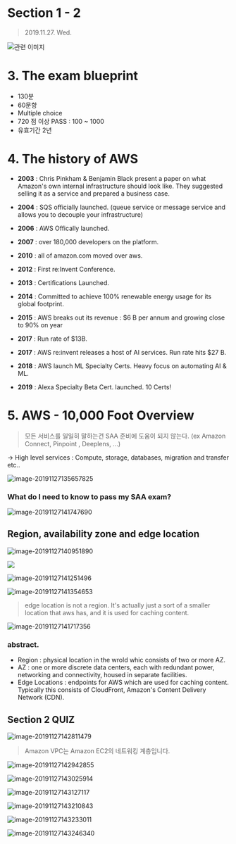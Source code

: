 # Section 1 - 2

> 2019.11.27. Wed.

![관련 이미지](img/SAA-1.png)

# 3. The exam blueprint

* 130분
* 60문항
* Multiple choice
* 720 점 이상 PASS : 100 ~ 1000
* 유효기간 2년



# 4. The history of AWS

* **2003** :  Chris Pinkham & Benjamin Black present a paper on what Amazon's own internal infrastructure should look like. They suggested selling it as a service and prepared a business case.
* **2004** : SQS officially launched. (queue service or message service and allows you to decouple your infrastructure)

* **2006** : AWS Offically launched.
* **2007** : over 180,000 developers on the platform.
* **2010** : all of amazon.com moved over aws.
* **2012** : First re:Invent Conference.
* **2013** : Certifications Launched.
* **2014** : Committed to achieve 100% renewable energy usage for its global footprint.
* **2015** : AWS breaks out its revenue : $6 B per annum and growing close to 90% on year
* **2017** : Run rate of $13B.
* **2017** : AWS re:invent releases a host of AI services. Run rate hits $27 B.
* **2018** : AWS launch ML Specialty Certs. Heavy focus on automating AI & ML.
* **2019** : Alexa Specialty Beta Cert. launched. 10 Certs!



# 5. AWS - 10,000 Foot Overview

> 모든 서비스를 일일히 말하는건 SAA 준비에 도움이 되지 않는다. (ex Amazon Connect, Pinpoint , Deeplens, ...)

&rarr; High level services : Compute, storage, databases, migration and transfer etc..

![image-20191127135657825](img/image-20191127135657825.png)



### What do I need to know to pass my SAA exam?

![image-20191127141747690](img/image-20191127141747690.png)



## Region, availability zone and edge location

![image-20191127140951890](img/image-20191127140951890.png)

![](img/image-20191127141053093.png)

![image-20191127141251496](img/image-20191127141251496.png)

![image-20191127141354653](img/image-20191127141354653.png)

> edge location is not a region. It's actually just a sort of a smaller location that aws has, and it is used for caching content.

![image-20191127141717356](img/image-20191127141717356.png)

### abstract.

* Region : physical location in the wrold whic consists of two or more AZ.
* AZ : one or more discrete data centers, each with redundant power, networking and connectivity, housed in separate facilities.
* Edge Locations : endpoints for AWS which are used for caching content. Typically this consists of CloudFront, Amazon's Content Delivery Network (CDN).



## Section 2 QUIZ

![image-20191127142811479](img/image-20191127142811479.png)

> Amazon VPC는 Amazon EC2의 네트워킹 계층입니다.

![image-20191127142942855](img/image-20191127142942855.png)

![image-20191127143025914](img/image-20191127143025914.png)

![image-20191127143127117](img/image-20191127143127117.png)

![image-20191127143210843](img/image-20191127143210843.png)

![image-20191127143233011](img/image-20191127143233011.png)

![image-20191127143246340](img/image-20191127143246340.png)